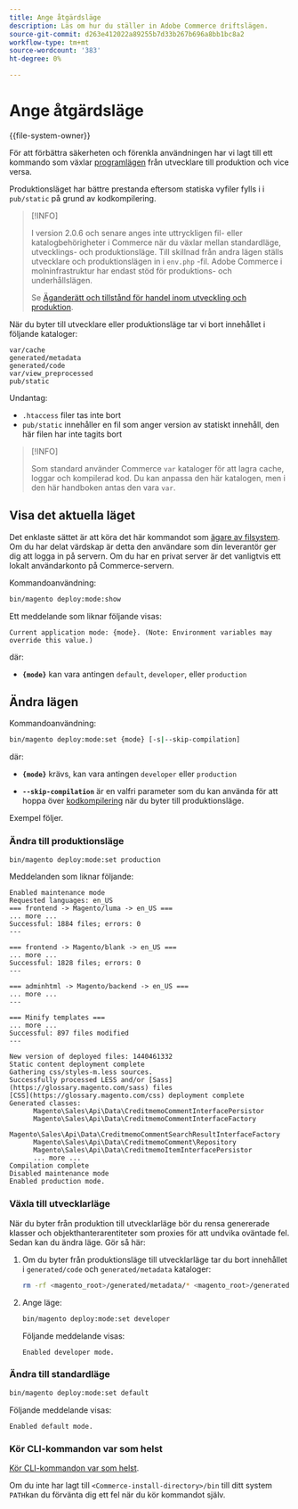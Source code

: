 ```yaml
---
title: Ange åtgärdsläge
description: Läs om hur du ställer in Adobe Commerce driftslägen.
source-git-commit: d263e412022a89255b7d33b267b696a8bb1bc8a2
workflow-type: tm+mt
source-wordcount: '383'
ht-degree: 0%

---
```



# Ange åtgärdsläge

{{file-system-owner}}

För att förbättra säkerheten och förenkla användningen har vi lagt till ett kommando som växlar [programlägen](../bootstrap/application-modes.md) från utvecklare till produktion och vice versa.

Produktionsläget har bättre prestanda eftersom statiska vyfiler fylls i i `pub/static` på grund av kodkompilering.

>[!INFO]
>
>I version 2.0.6 och senare anges inte uttryckligen fil- eller katalogbehörigheter i Commerce när du växlar mellan standardläge, utvecklings- och produktionsläge. Till skillnad från andra lägen ställs utvecklare och produktionslägen in i `env.php` -fil. Adobe Commerce i molninfrastruktur har endast stöd för produktions- och underhållslägen.
>
>Se [Äganderätt och tillstånd för handel inom utveckling och produktion](../deployment/file-system-permissions.md).

När du byter till utvecklare eller produktionsläge tar vi bort innehållet i följande kataloger:

```terminal
var/cache
generated/metadata
generated/code
var/view_preprocessed
pub/static
```

Undantag:

- `.htaccess` filer tas inte bort
- `pub/static` innehåller en fil som anger version av statiskt innehåll, den här filen har inte tagits bort

>[!INFO]
>
>Som standard använder Commerce `var` kataloger för att lagra cache, loggar och kompilerad kod. Du kan anpassa den här katalogen, men i den här handboken antas den vara `var`.

## Visa det aktuella läget

Det enklaste sättet är att köra det här kommandot som [ägare av filsystem](../../installation/prerequisites/file-system/overview.md). Om du har delat värdskap är detta den användare som din leverantör ger dig att logga in på servern. Om du har en privat server är det vanligtvis ett lokalt användarkonto på Commerce-servern.

Kommandoanvändning:

```bash
bin/magento deploy:mode:show
```

Ett meddelande som liknar följande visas:

```terminal
Current application mode: {mode}. (Note: Environment variables may override this value.)
```

där:

- **`{mode}`** kan vara antingen `default`, `developer`, eller `production`

## Ändra lägen

Kommandoanvändning:

```bash
bin/magento deploy:mode:set {mode} [-s|--skip-compilation]
```

där:

- **`{mode}`** krävs, kan vara antingen `developer` eller `production`

- **`--skip-compilation`** är en valfri parameter som du kan använda för att hoppa över [kodkompilering](../cli/code-compiler.md) när du byter till produktionsläge.

Exempel följer.

### Ändra till produktionsläge

```bash
bin/magento deploy:mode:set production
```

Meddelanden som liknar följande:

```terminal
Enabled maintenance mode
Requested languages: en_US
=== frontend -> Magento/luma -> en_US ===
... more ...
Successful: 1884 files; errors: 0
---

=== frontend -> Magento/blank -> en_US ===
... more ...
Successful: 1828 files; errors: 0
---

=== adminhtml -> Magento/backend -> en_US ===
... more ...
---

=== Minify templates ===
... more ...
Successful: 897 files modified
---

New version of deployed files: 1440461332
Static content deployment complete
Gathering css/styles-m.less sources.
Successfully processed LESS and/or [Sass](https://glossary.magento.com/sass) files
[CSS](https://glossary.magento.com/css) deployment complete
Generated classes:
      Magento\Sales\Api\Data\CreditmemoCommentInterfacePersistor
      Magento\Sales\Api\Data\CreditmemoCommentInterfaceFactory
      Magento\Sales\Api\Data\CreditmemoCommentSearchResultInterfaceFactory
      Magento\Sales\Api\Data\CreditmemoComment\Repository
      Magento\Sales\Api\Data\CreditmemoItemInterfacePersistor
      ... more ...
Compilation complete
Disabled maintenance mode
Enabled production mode.
```

### Växla till utvecklarläge

När du byter från produktion till utvecklarläge bör du rensa genererade klasser och objekthanterarentiteter som proxies för att undvika oväntade fel. Sedan kan du ändra läge. Gör så här:

1. Om du byter från produktionsläge till utvecklarläge tar du bort innehållet i `generated/code` och `generated/metadata` kataloger:

   ```bash
   rm -rf <magento_root>/generated/metadata/* <magento_root>/generated/code/*
   ```

1. Ange läge:

   ```bash
   bin/magento deploy:mode:set developer
   ```

   Följande meddelande visas:

   ```terminal
   Enabled developer mode.
   ```

### Ändra till standardläge

```bash
bin/magento deploy:mode:set default
```

Följande meddelande visas:

```terminal
Enabled default mode.
```

### Kör CLI-kommandon var som helst

[Kör CLI-kommandon var som helst](../cli/config-cli.md#config-install-cli-first).

Om du inte har lagt till `<Commerce-install-directory>/bin` till ditt system `PATH`kan du förvänta dig ett fel när du kör kommandot själv.
